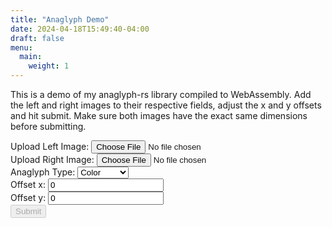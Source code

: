 ```yaml
---
title: "Anaglyph Demo"
date: 2024-04-18T15:49:40-04:00
draft: false
menu:
  main:
    weight: 1
---
```


This is a demo of my anaglyph-rs library compiled to WebAssembly. Add the left and right images to their respective fields, adjust the x and y offsets and hit submit.
Make sure both images have the exact same dimensions before submitting. 


<form id="imageForm" enctype="multipart/form-data" class="center">
<div class="mb3">
    <label for="leftImage" class="f6 b db mb2">Upload Left Image:</label>
    <input type="file" class="input-reset ba b--black-20 pa2 mb2" id="leftImage" name="leftImage" accept="image/*" autocomplete="off">
</div>
<div class="mb3">
    <label for="rightImage" class="f6 b db mb2">Upload Right Image:</label>
    <input type="file" class="input-reset ba b--black-20 pa2 mb2" id="rightImage" name="rightImage" accept="image/*" autocomplete="off">
</div>
<div class="mb3">
    <label for="anaglyphType" class="f6 b db mb2">Anaglyph Type:</label>
    <select class="input-reset ba b--black-20 pa2 mb2" id="anaglyphType" name="anaglyphType">
    <option selected value="color">Color</option>
    <option value="half-color">Half-Color</option>
    <option value="grayscale">Grayscale</option>
    <option value="optimized">Optimized</option>
    <option value="true">True</option>
    </select>
</div>
<div class="mb3">
    <label for="xOffset" class="f6 b db mb2">Offset x:</label>
    <input type="number" class="input-reset ba b--black-20 pa2 mb2" id="xOffset" name="xOffset" value="0">
</div>
<div class="mb3">
    <label for="yOffset" class="f6 b db mb2">Offset y:</label>
    <input type="number" class="input-reset ba b--black-20 pa2 mb2" id="yOffset" name="yOffset" value="0">
</div>
<button type="submit" class="b ph3 pv2 input-reset ba b--black bg-transparent grow pointer f6" id="submit" disabled>Submit</button>
</form>
<br>
<canvas id="result" class="db center measure-wide"></canvas>
<!-- Note the usage of `type=module` here as this is an ES6 module -->
<script type="module">
// Use ES module import syntax to import functionality from the module
// that we have compiled.
//
// Note that the `default` import is an initialization function which
// will "boot" the module and make it ready to use. Currently browsers
// don't support natively imported WebAssembly as an ES module, but
// eventually the manual initialization won't be required!
import init, { Anaglyph } from '/packages/anaglyph-wasm/anaglyph_wasm.js';
var anaglyph;
var leftLoaded = false;
var rightLoaded = false;
var start = 0;
var worker = new Worker('/packages/anaglyph-wasm/anaglyph-worker.js', { type: 'module' });
worker.onmessage = function(e) {
console.log(e.data)
switch (e.data.type) {
    case 'anaglyph-result':
    var result = e.data.image;
    var canvas = document.getElementById('result');
    canvas.height = result.height;
    canvas.width = result.width;
    canvas.style.width = "95%"
    var ctx = canvas.getContext('2d');
    ctx.drawImage(result, 0, 0, canvas.width, canvas.height);
    console.log("Time taken: " + (performance.now() - start) + "ms");
    break;
    case 'left-image-loaded':
    leftLoaded = true;
    console.log("Left image loaded");
    if (rightLoaded) {
        document.getElementById("submit").disabled = false;
    }
    break;
    case 'right-image-loaded':
    rightLoaded = true;
    console.log("Right image loaded");
    if (leftLoaded) {
        document.getElementById("submit").disabled = false;
    }
    break;
    case 'anaglyph-error':
    alert(e.data.error);
    break;
}
};
async function run() {
await init();
// And afterwards we can use all the functionality defined in wasm.
anaglyph = Anaglyph.new();
}
run();     
document.getElementById("imageForm").addEventListener('submit', function(event) {
event.preventDefault();
start = performance.now();
var anaglyphType = document.getElementById('anaglyphType').value;
var xOffset = parseInt(document.getElementById('xOffset').value);
var yOffset = parseInt(document.getElementById('yOffset').value);       
worker.postMessage({type: 'anaglyph-submit', offset: {x: xOffset, y: yOffset }, anaglyphType: anaglyphType });
})
document.getElementById('rightImage').addEventListener('change', function(e) {
worker.postMessage({type: 'uploadRightImage', image: e.target.files[0]});
console.log("Sent right image to worker");
});
document.getElementById('leftImage').addEventListener('change', function(e) {
worker.postMessage({type: 'uploadLeftImage', image: e.target.files[0]});
console.log("Sent left image to worker");
});
</script>